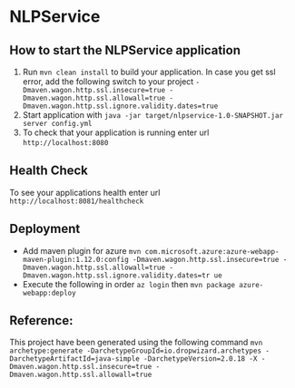 # NLPService

How to start the NLPService application
---

1. Run `mvn clean install` to build your application. In case you get ssl error, add the following switch to your project `-Dmaven.wagon.http.ssl.insecure=true -Dmaven.wagon.http.ssl.allowall=true -Dmaven.wagon.http.ssl.ignore.validity.dates=true`
1. Start application with `java -jar target/nlpservice-1.0-SNAPSHOT.jar server config.yml`
1. To check that your application is running enter url `http://localhost:8080`

Health Check
---

To see your applications health enter url `http://localhost:8081/healthcheck`

## Deployment
- Add maven plugin for azure `mvn com.microsoft.azure:azure-webapp-maven-plugin:1.12.0:config -Dmaven.wagon.http.ssl.insecure=true -Dmaven.wagon.http.ssl.allowall=true -Dmaven.wagon.http.ssl.ignore.validity.dates=tr
ue`
- Execute the following in order `az login` then `mvn package azure-webapp:deploy`


## Reference:
This project have been generated using the following command `mvn archetype:generate -DarchetypeGroupId=io.dropwizard.archetypes -DarchetypeArtifactId=java-simple -DarchetypeVersion=2.0.18 -X -Dmaven.wagon.http.ssl.insecure=true -Dmaven.wagon.http.ssl.allowall=true`
